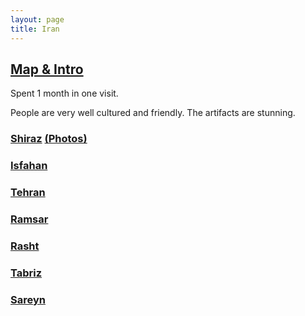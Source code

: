 ```yaml
---
layout: page
title: Iran
---
```


## [Map & Intro](https://goo.gl/maps/GBgMiUMBSZXJRqTr8)

Spent 1 month in one visit.

People are very well cultured and friendly.  The artifacts are stunning.

### [Shiraz](https://goo.gl/maps/eyLG31g7qeKmpSFU9) [(Photos)](https://photos.app.goo.gl/2FpWVoWkG5Q2WmYe9)

### [Isfahan](https://goo.gl/maps/ooNkr1CZrudZwwSq6)

### [Tehran](https://goo.gl/maps/AJYpTQXjQybBMx8N9)

### [Ramsar](https://goo.gl/maps/pSNNwduasRMDBsvk8)

### [Rasht](https://goo.gl/maps/5TgXXe9GAKCfR8Lx5)

### [Tabriz](https://goo.gl/maps/azqLHH6TJNKT5c4V9)

### [Sareyn](https://goo.gl/maps/d8tH1fJy2MDsUoo56)
